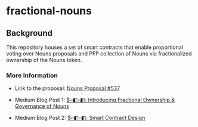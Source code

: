 # fractional-nouns

## Background

This repository houses a set of smart contracts that enable proportional voting over Nouns proposals and PFP collection of Nouns via fractionalized ownership of the Nouns token.

### More Information

- Link to the proposal: [Nouns Proposal #537](https://nouns.wtf/vote/537)

- Medium Blog Post 1: [$⌐◧-◧: Introducing Fractional Ownership & Governance of Nouns](https://medium.com/@NobleDev/introducing-fractional-ownership-governance-of-nouns-ddebe817b2f0)

- Medium Blog Post 2: [$⌐◧-◧: Smart Contract Design](https://medium.com/@NobleDev/smart-contract-design-535d45132995)

